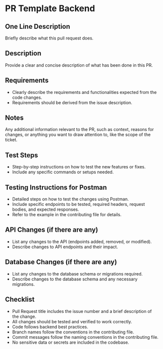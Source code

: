 # PR Template Backend

## One Line Description
Briefly describe what this pull request does.

## Description
Provide a clear and concise description of what has been done in this PR.

## Requirements
- Clearly describe the requirements and functionalities expected from the code changes.
- Requirements should be derived from the issue description.

## Notes
Any additional information relevant to the PR, such as context, reasons for changes, or anything you want to draw attention to, like the scope of the ticket.

## Test Steps
- Step-by-step instructions on how to test the new features or fixes.
- Include any specific commands or setups needed.

## Testing Instructions for Postman
- Detailed steps on how to test the changes using Postman.
- Include specific endpoints to be tested, required headers, request bodies, and expected responses.
- Refer to the example in the contributing file for details.

## API Changes (if there are any)
- List any changes to the API (endpoints added, removed, or modified).
- Describe changes to API endpoints and their impact.

## Database Changes (if there are any)
- List any changes to the database schema or migrations required.
- Describe changes to the database schema and any necessary migrations.

## Checklist
- Pull Request title includes the issue number and a brief description of the change.
- All changes should be tested and verified to work correctly.
- Code follows backend best practices.
- Branch names follow the conventions in the contributing file.
- Commit messages follow the naming conventions in the contributing file.
- No sensitive data or secrets are included in the codebase.